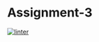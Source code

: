 # Assignment-3
 [![linter](https://github.com/Angelina-Rajesh/Assignment-3/workflows/linter/badge.svg)](https://github.com/marketplace/actions/super-linter)
